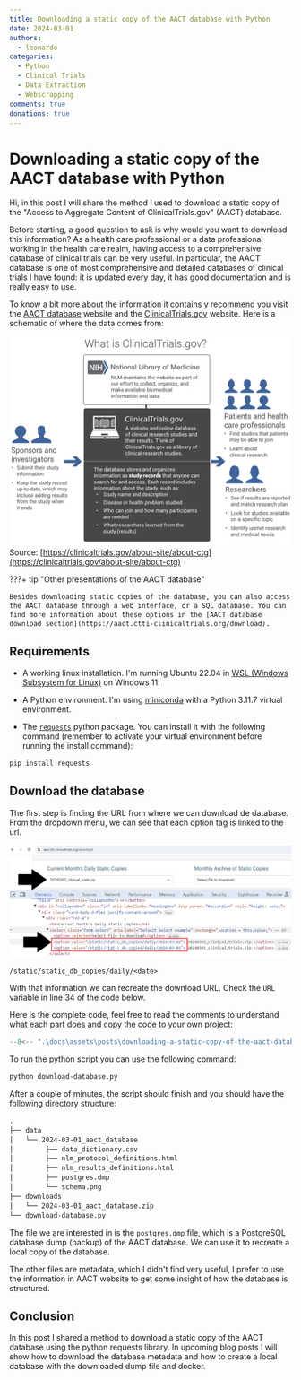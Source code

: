```yaml
---
title: Downloading a static copy of the AACT database with Python
date: 2024-03-01
authors:
  - leonardo
categories:
  - Python
  - Clinical Trials
  - Data Extraction
  - Webscrapping
comments: true
donations: true
---
```


# Downloading a static copy of the AACT database with Python

Hi, in this post I will share the method I used to download a static copy of the "Access to Aggregate Content of ClinicalTrials.gov" (AACT) database. 

Before starting, a good question to ask is why would you want to download this information? As a health care professional or a data professional working in the health care realm, having access to a comprehensive database of clinical trials can be very useful. In particular, the AACT database is one of most comprehensive and detailed databases of clinical trials I have found: it is updated every day, it has good documentation and is really easy to use.

<!-- more -->

To know a bit more about the information it contains y recommend you visit the [AACT database](https://aact.ctti-clinicaltrials.org/) website and the [ClinicalTrials.gov](https://clinicaltrials.gov/) website. Here is a schematic of where the data comes from:

[clinical-trials-gov-diagram]:../../assets/posts/downloading-a-static-copy-of-the-aact-database-with-python/images/ctg-overview.svg

[![clinical-trials-gov-diagram]][clinical-trials-gov-diagram]
Source: [https://clinicaltrials.gov/about-site/about-ctg](https://clinicaltrials.gov/about-site/about-ctg)

???+ tip "Other presentations of the AACT database"

    Besides downloading static copies of the database, you can also access the AACT database through a web interface, or a SQL database. You can find more information about these options in the [AACT database download section](https://aact.ctti-clinicaltrials.org/download).

## Requirements

- A working linux installation. I'm running Ubuntu 22.04 in [WSL (Windows Subsystem for Linux)](https://learn.microsoft.com/en-us/windows/wsl/install) on Windows 11.

- A Python environment. I'm using [miniconda](https://docs.anaconda.com/free/miniconda/index.html) with a Python 3.11.7 virtual environment.

- The [`requests`](https://requests.readthedocs.io/en/latest/) python package. You can install it with the following command (remember to activate your virtual environment before running the install command):

```bash
pip install requests
```

## Download the database

The first step is finding the URL from where we can download de database. From the dropdown menu, we can see that each option tag is linked to the url.

[database-url-extraction]:../../assets/posts/downloading-a-static-copy-of-the-aact-database-with-python/images/database-html-inspection.png

[![database-url-extraction]][database-url-extraction]

```
/static/static_db_copies/daily/<date>
```

With that information we can recreate the download URL. Check the `URL` variable in line 34 of the code below. 

Here is the complete code, feel free to read the comments to understand what each part does and copy the code to your own project:

```python title="download-database.py" linenums="1"
--8<-- ".\docs\assets\posts\downloading-a-static-copy-of-the-aact-database-with-python\code\download-database.py"
```

To run the python script you can use the following command:

```bash
python download-database.py
```

After a couple of minutes, the script should finish and you should have the following directory structure:

```txt
.
├── data
│   └── 2024-03-01_aact_database
│        ├── data_dictionary.csv
│        ├── nlm_protocol_definitions.html
│        ├── nlm_results_definitions.html
│        ├── postgres.dmp
│        └── schema.png
├── downloads
│   └── 2024-03-01_aact_database.zip
└── download-database.py
```

The file we are interested in is the `postgres.dmp` file, which is a PostgreSQL database dump (backup) of the AACT database. We can use it to recreate a local copy of the database. 

The other files are metadata, which I didn't find very useful, I prefer to use the information in AACT website to get some insight of how the database is structured.


## Conclusion

In this post I shared a method to download a static copy of the AACT database using the python requests library. In upcoming blog posts I will show how to download the database metadata and how to create a local database with the downloaded dump file and docker.
